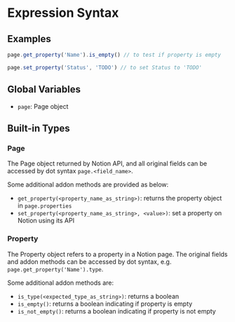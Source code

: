 # Expression Syntax

## Examples

```js
page.get_property('Name').is_empty() // to test if property is empty

page.set_property('Status', 'TODO') // to set Status to 'TODO'
```

## Global Variables

- `page`: Page object

## Built-in Types

### Page

The Page object returned by Notion API, and all original fields can be accessed by dot syntax `page.<field_name>`.

Some additional addon methods are provided as below:

- `get_property(<property_name_as_string>)`: returns the property object in `page.properties`
- `set_property(<property_name_as_string>, <value>)`: set a property on Notion using its API

### Property

The Property object refers to a property in a Notion page. The original fields and addon methods can be accessed by dot syntax, e.g. `page.get_property('Name').type`.

Some additional addon methods are:

- `is_type(<expected_type_as_string>)`: returns a boolean
- `is_empty()`: returns a boolean indicating if property is empty
- `is_not_empty()`: returns a boolean indicating if property is not empty
